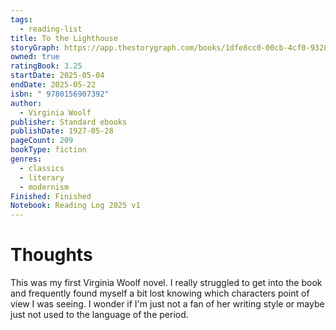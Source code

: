 ```yaml
---
tags:
  - reading-list
title: To the Lighthouse
storyGraph: https://app.thestorygraph.com/books/1dfe8cc0-00cb-4cf0-9328-3a0293249f97
owned: true
ratingBook: 3.25
startDate: 2025-05-04
endDate: 2025-05-22
isbn: " 9780156907392"
author:
  - Virginia Woolf
publisher: Standard ebooks
publishDate: 1927-05-28
pageCount: 209
bookType: fiction
genres:
  - classics
  - literary
  - modernism
Finished: Finished
Notebook: Reading Log 2025 v1
---
```


# Thoughts
This was my first Virginia Woolf novel. I really struggled to get into the book and frequently found myself a bit lost knowing which characters point of view I was seeing. I wonder if I'm just not a fan of her writing style or maybe just not used to the language of the period.
